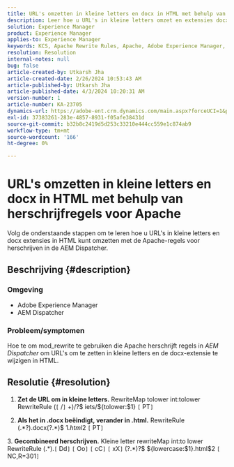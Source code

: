 ```yaml
---
title: URL's omzetten in kleine letters en docx in HTML met behulp van herschrijfregels voor Apache
description: Leer hoe u URL's in kleine letters omzet en extensies docx naar HTML met de Apache-herschrijfregels in de AEM Dispatcher.
solution: Experience Manager
product: Experience Manager
applies-to: Experience Manager
keywords: KCS, Apache Rewrite Rules, Apache, Adobe Experience Manager, AEM Dispatcher, URL's converteren naar kleine letters
resolution: Resolution
internal-notes: null
bug: false
article-created-by: Utkarsh Jha
article-created-date: 2/26/2024 10:53:43 AM
article-published-by: Utkarsh Jha
article-published-date: 4/3/2024 10:20:31 AM
version-number: 1
article-number: KA-23705
dynamics-url: https://adobe-ent.crm.dynamics.com/main.aspx?forceUCI=1&pagetype=entityrecord&etn=knowledgearticle&id=e80b744c-95d4-ee11-9079-6045bd0065b6
exl-id: 37383261-283e-4857-8931-f05afe38431d
source-git-commit: b32b8c2419d5d253c33210e444cc559e1c874ab9
workflow-type: tm+mt
source-wordcount: '166'
ht-degree: 0%

---
```


# URL&#39;s omzetten in kleine letters en docx in HTML met behulp van herschrijfregels voor Apache


Volg de onderstaande stappen om te leren hoe u URL&#39;s in kleine letters en docx extensies in HTML kunt omzetten met de Apache-regels voor herschrijven in de AEM Dispatcher.

## Beschrijving {#description}


### Omgeving

- Adobe Experience Manager
- AEM Dispatcher




### Probleem/symptomen

Hoe te om mod_rewrite te gebruiken die Apache herschrijft regels in *AEM Dispatcher* om URL&#39;s om te zetten in kleine letters en de docx-extensie te wijzigen in HTML.


## Resolutie {#resolution}



1. <b>Zet de URL om in kleine letters.</b>
RewriteMap tolower int:tolower RewriteRule (`[` /`]` +)/?$ iets/${tolower:$1} `[` PT`]`





2. <b>Als het in .docx beëindigt, verander in .html.</b>
RewriteRule (.\*?)\.docx(\?.\*)$ $1.html$2 `[` PT`]`





3. <b>Gecombineerd herschrijven.</b>
Kleine letter rewriteMap int:to lower RewriteRule (.\*)\.`[` Dd`]` `[` Oo`]` `[` cC`]` `[` xX`]` (\?.\*)?$ ${lowercase:$1}.html$2 `[` NC,R=301`]`
